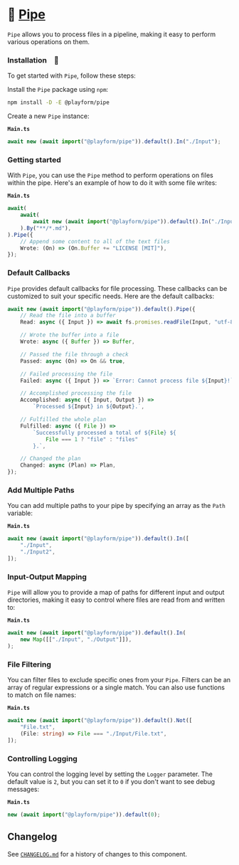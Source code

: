 # 🧪 [Pipe]

`Pipe` allows you to process files in a pipeline, making it easy to perform
various operations on them.

### Installation 🚀

To get started with `Pipe`, follow these steps:

Install the `Pipe` package using `npm`:

```sh
npm install -D -E @playform/pipe
```

Create a new `Pipe` instance:

**`Main.ts`**

```ts
await new (await import("@playform/pipe")).default().In("./Input");
```

### Getting started

With `Pipe`, you can use the `Pipe` method to perform operations on files within
the pipe. Here's an example of how to do it with some file writes:

**`Main.ts`**

```ts
await(
	await(
		await new (await import("@playform/pipe")).default().In("./Input"),
	).By("**/*.md"),
).Pipe({
	// Append some content to all of the text files
	Wrote: (On) => (On.Buffer += "LICENSE [MIT]"),
});
```

### Default Callbacks

`Pipe` provides default callbacks for file processing. These callbacks can be
customized to suit your specific needs. Here are the default callbacks:

```ts
await new (await import("@playform/pipe")).default().Pipe({
	// Read the file into a buffer
	Read: async ({ Input }) => await fs.promises.readFile(Input, "utf-8"),

	// Wrote the buffer into a file
	Wrote: async ({ Buffer }) => Buffer,

	// Passed the file through a check
	Passed: async (On) => On && true,

	// Failed processing the file
	Failed: async ({ Input }) => `Error: Cannot process file ${Input}!`,

	// Accomplished processing the file
	Accomplished: async ({ Input, Output }) =>
		`Processed ${Input} in ${Output}.`,

	// Fulfilled the whole plan
	Fulfilled: async ({ File }) =>
		`Successfully processed a total of ${File} ${
			File === 1 ? "file" : "files"
		}.`,

	// Changed the plan
	Changed: async (Plan) => Plan,
});
```

### Add Multiple Paths

You can add multiple paths to your pipe by specifying an array as the `Path`
variable:

**`Main.ts`**

```ts
await new (await import("@playform/pipe")).default().In([
	"./Input",
	"./Input2",
]);
```

### Input-Output Mapping

`Pipe` will allow you to provide a map of paths for different input and output
directories, making it easy to control where files are read from and written to:

**`Main.ts`**

```ts
await new (await import("@playform/pipe")).default().In(
	new Map([["./Input", "./Output"]]),
);
```

### File Filtering

You can filter files to exclude specific ones from your `Pipe`. Filters can be
an array of regular expressions or a single match. You can also use functions to
match on file names:

**`Main.ts`**

```ts
await new (await import("@playform/pipe")).default().Not([
	"File.txt",
	(File: string) => File === "./Input/File.txt",
]);
```

### Controlling Logging

You can control the logging level by setting the `Logger` parameter. The default
value is `2`, but you can set it to `0` if you don't want to see debug messages:

**`Main.ts`**

```ts
new (await import("@playform/pipe")).default(0);
```

[Pipe]: HTTPS://NPMJS.Org/@playform/pipe

## Changelog

See [`CHANGELOG.md`](CHANGELOG.md) for a history of changes to this component.
